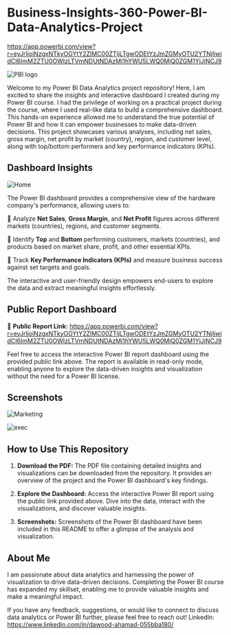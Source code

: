 # Business-Insights-360-Power-BI-Data-Analytics-Project
https://app.powerbi.com/view?r=eyJrIjoiNzgxNTkyOGYtY2ZlMC00ZTljLTgwODEtYzJmZGMyOTU2YTNjIiwidCI6ImM2ZTU0OWIzLTVmNDUtNDAzMi1hYWU5LWQ0MjQ0ZGM1YjJjNCJ9

![PBI logo](https://github.com/dawoodgit/Business-Insights-360-Power-BI-Data-Analytics-Project/assets/67706630/98bee8ca-03ea-401b-a1f2-1754c1940b26)

Welcome to my Power BI Data Analytics project repository! Here, I am excited to share the insights and interactive dashboard I created during my Power BI course. 
I had the privilege of working on a practical project during the course, where I used real-like data to build a comprehensive dashboard. This hands-on experience allowed me to understand the true potential of Power BI and how it can empower businesses to make data-driven decisions.
This project showcases various analyses, including net sales, gross margin, net profit by market (country), region, and customer level, along with top/bottom performers and key performance indicators (KPIs).

## Dashboard Insights


![Home](https://github.com/dawoodgit/Business-Insights-360-Power-BI-Data-Analytics-Project/assets/67706630/7492e096-4d3e-4fc6-9dd4-7c57d918828a)

The Power BI dashboard provides a comprehensive view of the hardware company's performance, allowing users to:

🔹 Analyze **Net Sales**, **Gross Margin**, and **Net Profit** figures across different markets (countries), regions, and customer segments.

🔹 Identify **Top** and **Bottom** performing customers, markets (countries), and products based on market share, profit, and other essential KPIs.

🔹 Track **Key Performance Indicators (KPIs)** and measure business success against set targets and goals.

The interactive and user-friendly design empowers end-users to explore the data and extract meaningful insights effortlessly.

## Public Report Dashboard

🔗 **Public Report Link:** https://app.powerbi.com/view?r=eyJrIjoiNzgxNTkyOGYtY2ZlMC00ZTljLTgwODEtYzJmZGMyOTU2YTNjIiwidCI6ImM2ZTU0OWIzLTVmNDUtNDAzMi1hYWU5LWQ0MjQ0ZGM1YjJjNCJ9

Feel free to access the interactive Power BI report dashboard using the provided public link above. The report is available in read-only mode, enabling anyone to explore the data-driven insights and visualization without the need for a Power BI license.

## Screenshots


![Marketing](https://github.com/dawoodgit/Business-Insights-360-Power-BI-Data-Analytics-Project/assets/67706630/742690c5-a0db-4955-b3e7-b26f3ab5ccce)


![exec](https://github.com/dawoodgit/Business-Insights-360-Power-BI-Data-Analytics-Project/assets/67706630/aaf69d1b-8e57-47c2-9c70-eb6597194f2e)

## How to Use This Repository

1. **Download the PDF:** The PDF file containing detailed insights and visualizations can be downloaded from the repository. It provides an overview of the project and the Power BI dashboard's key findings.

2. **Explore the Dashboard:** Access the interactive Power BI report using the public link provided above. Dive into the data, interact with the visualizations, and discover valuable insights.

3. **Screenshots:** Screenshots of the Power BI dashboard have been included in this README to offer a glimpse of the analysis and visualization.

## About Me

I am passionate about data analytics and harnessing the power of visualization to drive data-driven decisions. Completing the Power BI course has expanded my skillset, enabling me to provide valuable insights and make a meaningful impact.

If you have any feedback, suggestions, or would like to connect to discuss data analytics or Power BI further, please feel free to reach out!
LinkedIn: https://www.linkedin.com/in/dawood-ahamad-055bba180/
